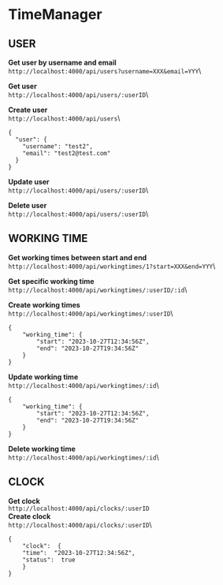 # TimeManager

## USER
**Get user by username and email**\
```http://localhost:4000/api/users?username=XXX&email=YYY```\

**Get user**\
 ```http://localhost:4000/api/users/:userID```\
 
**Create user**\
```http://localhost:4000/api/users```\
```
{
  "user": {
    "username": "test2",
    "email": "test2@test.com"
  }
}
```
**Update user**\
```http://localhost:4000/api/users/:userID```\

**Delete user**\
```http://localhost:4000/api/users/:userID```\
## WORKING TIME
**Get working times between start and end**\
```http://localhost:4000/api/workingtimes/1?start=XXX&end=YYY```\

**Get specific working time**\
```http://localhost:4000/api/workingtimes/:userID/:id```\

**Create working times**\
```http://localhost:4000/api/workingtimes/:userID```\
```
{
    "working_time": {
        "start": "2023-10-27T12:34:56Z",
        "end": "2023-10-27T19:34:56Z"
    }
}
```
**Update working time**\
```http://localhost:4000/api/workingtimes/:id```\
```
{
    "working_time": {
        "start": "2023-10-27T12:34:56Z",
        "end": "2023-10-27T19:34:56Z"
    }
}
```
**Delete working time**\
```http://localhost:4000/api/workingtimes/:id```\
## CLOCK
**Get clock**\
```http://localhost:4000/api/clocks/:userID```\
**Create clock**\
```http://localhost:4000/api/clocks/:userID```\
```
{
	"clock":  {
	"time":  "2023-10-27T12:34:56Z",
	"status":  true
	}
}
```

